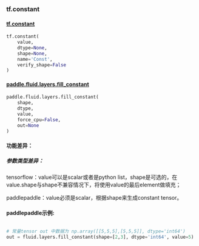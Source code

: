 
### tf.constant

#### [tf.constant](https://www.tensorflow.org/api_docs/python/tf/constant)
``` python
tf.constant(
    value,
    dtype=None,
    shape=None,
    name='Const',
    verify_shape=False
)
```

#### [paddle.fluid.layers.fill_constant](http://paddlepaddle.org/documentation/docs/zh/1.2/api_cn/layers_cn.html#fill-constant)
``` python
paddle.fluid.layers.fill_constant(
    shape, 
    dtype, 
    value, 
    force_cpu=False, 
    out=None
)
```

#### 功能差异：
##### 参数类型差异：
tensorflow：value可以是scalar或者是python list，shape是可选的，在value.shape与shape不兼容情况下，将使用value的最后element做填充；  

paddlepaddle：value必须是scalar，根据shape来生成constant tensor。

#### paddlepaddle示例:
```python

# 常量tensor out 中数据为 np.array([[5,5,5],[5,5,5]], dtype='int64')
out = fluid.layers.fill_constant(shape=[2,3], dtype='int64', value=5)  
```
